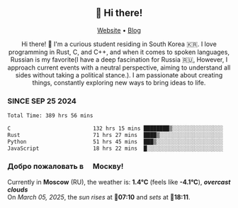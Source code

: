 <h2 align="center">👋 Hi there!</h2>
<p align="center">
  <a href="https://urdekcah.ru">Website</a> •
  <a href="https://urdekcah.blog">Blog</a>
</p>

<p align="center">
  Hi there! 👋 I'm a curious student residing in South Korea 🇰🇷. I love programming in Rust, C, and C++, and when it comes to spoken languages, Russian is my favorite(I have a deep fascination for Russia 🇷🇺, However, I approach current events with a neutral perspective, aiming to understand all sides without taking a political stance.). I am passionate about creating things, constantly exploring new ways to bring ideas to life.
</p>

### SINCE SEP 25 2024
<!--START_SECTION:waka-->
<!--LAST_WAKA_UPDATE:2025-03-04 18:30:18-->
```txt
Total Time: 389 hrs 56 mins

C                          132 hrs 15 mins ████████▒░░░░░░░░░░░░░░░░   33.00 %
Rust                       71 hrs 27 mins  ████▒░░░░░░░░░░░░░░░░░░░░   17.83 %
Python                     51 hrs 45 mins  ███▒░░░░░░░░░░░░░░░░░░░░░   12.92 %
JavaScript                 18 hrs 22 mins  █░░░░░░░░░░░░░░░░░░░░░░░░   04.59 %
```
<!--END_SECTION:waka-->

<h3>Добро пожаловать в <img src="https://cdn-icons-png.flaticon.com/512/197/197408.png" width="13"/> Москву!</h3>

<!--START_SECTION:weather:moscow-->
<!--LAST_WEATHER_UPDATE:2025-03-05 01:42:01-->
Currently in **Moscow** (RU), the weather is: **1.4°C** (feels like **-4.1°C**), ***overcast clouds***<br/>
On *March 05, 2025*, the *sun rises* at 🌅**07:10** and *sets* at 🌇**18:11**.
<!--END_SECTION:weather-->
